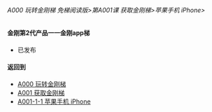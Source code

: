 ###### A000 玩转金刚梯 免梯阅读版>第A001课 获取金刚梯>苹果手机 iPhone>

#### 金刚第2代产品一一金刚app梯

- 已发布

#### 返回到
- [A000 玩转金刚梯](https://github.com/a2zitpro/web/blob/master/LadderFree/main.md)
- [A001 获取金刚梯](https://github.com/a2zitpro/web/blob/master/LadderFree/LadderGet/LadderGet.md)
- [A001-1-1 苹果手机 iPhone](https://github.com/a2zitpro/web/blob/master/LadderFree/LadderGet/Apple/iPhone/iPhone.md)




